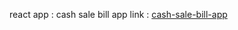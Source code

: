 react app : cash sale bill app 
link : <a href="[[cash-sale-bill-app.firebaseapp.com](https://console.firebase.google.com/u/2/project/cash-sale-bill-app/hosting/sites/cash-sale-bill-app)](https://cash-sale-bill-app.firebaseapp.com/?_gl=1*18e4cc3*_ga*MTAxNzQ4NTM4OC4xNjk3MzcwNjc3*_ga_CW55HF8NVT*MTY5ODU4MDYxMC43LjEuMTY5ODU4MjQ3My41OC4wLjA.)https://cash-sale-bill-app.firebaseapp.com/?_gl=1*18e4cc3*_ga*MTAxNzQ4NTM4OC4xNjk3MzcwNjc3*_ga_CW55HF8NVT*MTY5ODU4MDYxMC43LjEuMTY5ODU4MjQ3My41OC4wLjA." target="_blank"> cash-sale-bill-app </a>


